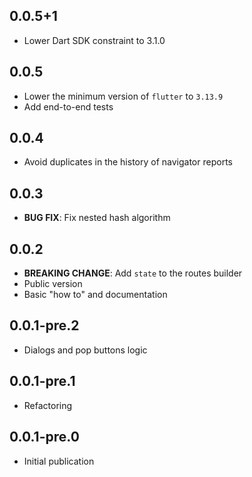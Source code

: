 ## 0.0.5+1

- Lower Dart SDK constraint to 3.1.0

## 0.0.5

- Lower the minimum version of `flutter` to `3.13.9`
- Add end-to-end tests

## 0.0.4

- Avoid duplicates in the history of navigator reports

## 0.0.3

- **BUG FIX**: Fix nested hash algorithm

## 0.0.2

- **BREAKING CHANGE**: Add `state` to the routes builder
- Public version
- Basic "how to" and documentation

## 0.0.1-pre.2

- Dialogs and pop buttons logic

## 0.0.1-pre.1

- Refactoring

## 0.0.1-pre.0

- Initial publication
